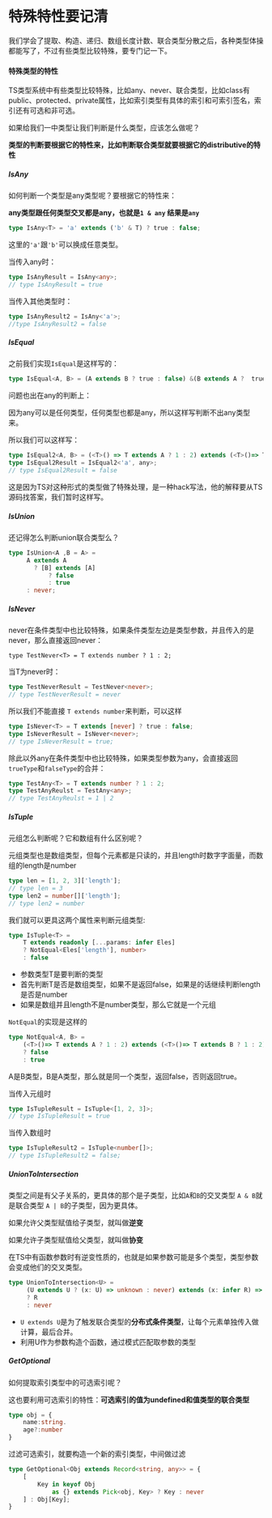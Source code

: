 # 特殊特性要记清

我们学会了提取、构造、递归、数组长度计数、联合类型分散之后，各种类型体操都能写了，不过有些类型比较特殊，要专门记一下。

#### 特殊类型的特性

TS类型系统中有些类型比较特殊，比如any、never、联合类型，比如class有public、protected、private属性，比如索引类型有具体的索引和可索引签名，索引还有可选和非可选。

如果给我们一中类型让我们判断是什么类型，应该怎么做呢？

**类型的判断要根据它的特性来，比如判断联合类型就要根据它的distributive的特性**

##### IsAny

如何判断一个类型是any类型呢？要根据它的特性来：

**any类型跟任何类型交叉都是any，也就是`1 & any` 结果是`any`**

```ts
type IsAny<T> = 'a' extends ('b' & T) ? true : false;
```

这里的`'a'`跟`'b'`可以换成任意类型。

当传入any时：

```ts
type IsAnyResult = IsAny<any>;
// type IsAnyResult = true
```

当传入其他类型时：

```ts
type IsAnyResult2 = IsAny<'a'>;
//type IsAnyResult2 = false
```

##### IsEqual

之前我们实现`IsEqual`是这样写的：

```ts
type IsEqual<A, B> = (A extends B ? true : false) &(B extends A ?  true : false);
```

问题也出在any的判断上：

因为any可以是任何类型，任何类型也都是any，所以这样写判断不出any类型来。

所以我们可以这样写：

```ts
type IsEqual2<A, B> = (<T>() => T extends A ? 1 : 2) extends (<T>()=> T extends B ? 1 : 2) ? true : false;
type IsEqual2Result = IsEqual2<'a', any>;
// type IsEqual2Result = false
```

这是因为TS对这种形式的类型做了特殊处理，是一种hack写法，他的解释要从TS源码找答案，我们暂时这样写。

##### IsUnion

还记得怎么判断union联合类型么？

```ts
type IsUnion<A ,B = A> =
     A extends A 
       ? [B] extends [A]
           ? false
           : true
     : never;        
```

##### IsNever

never在条件类型中也比较特殊，如果条件类型左边是类型参数，并且传入的是never，那么直接返回never：

```Ts
type TestNever<T> = T extends number ? 1 : 2;
```

当T为never时：

```ts
type TestNeverResult = TestNever<never>;
// type TestNeverResult = never
```

所以我们不能直接 `T extends number`来判断，可以这样

```ts
type IsNever<T> = T extends [never] ? true : false;
type IsNeverResult = IsNever<never>;
// type IsNeverResult = true;
```

除此以外any在条件类型中也比较特殊，如果类型参数为any，会直接返回`trueType`和`falseType`的合并：

```ts
type TestAny<T> = T extends number ? 1 : 2;
type TestAnyReulst = TestAny<any>;
// type TestAnyReulst = 1 | 2
```

##### IsTuple

元组怎么判断呢？它和数组有什么区别呢？

元组类型也是数组类型，但每个元素都是只读的，并且length时数字字面量，而数组的length是number

```ts
type len = [1, 2, 3]['length'];
// type len = 3
type len2 = number[]['length'];
// type len2 = number
```

我们就可以更具这两个属性来判断元组类型:

```ts
type IsTuple<T> = 
    T extends readonly [...params: infer Eles]
    ? NotEqual<Eles['length'], number>
    : false
```

- 参数类型T是要判断的类型
- 首先判断T是否是数组类型，如果不是返回false，如果是的话继续判断length是否是number
- 如果是数组并且length不是number类型，那么它就是一个元组

`NotEqual`的实现是这样的

```ts
type NotEqual<A, B> = 
    (<T>()=> T extends A ? 1 : 2) extends (<T>()=> T extends B ? 1 : 2)
    ? false
    : true
```

A是B类型，B是A类型，那么就是同一个类型，返回false，否则返回true。

当传入元组时

```ts
type IsTupleResult = IsTuple<[1, 2, 3]>;
// type IsTupleResult = true
```

当传入数组时

```ts 
type IsTupleResult2 = IsTuple<number[]>;
// type IsTupleResult2 = false;
```

##### UnionToIntersection

类型之间是有父子关系的，更具体的那个是子类型，比如`A`和`B`的交叉类型 `A & B`就是联合类型 `A | B`的子类型，因为更具体。

如果允许父类型赋值给子类型，就叫做**逆变**

如果允许子类型赋值给父类型，就叫做**协变**

在TS中有函数参数时有逆变性质的，也就是如果参数可能是多个类型，类型参数会变成他们的交叉类型。

```ts
type UnionToIntersection<U> = 
     (U extends U ? (x: U) => unknown : never) extends (x: infer R) => unknown 
     ? R 
     : never
```

- `U extends U`是为了触发联合类型的**分布式条件类型**，让每个元素单独传入做计算，最后合并。
- 利用U作为参数构造个函数，通过模式匹配取参数的类型

##### GetOptional

如何提取索引类型中的可选索引呢？

这也要利用可选索引的特性：**可选索引的值为undefined和值类型的联合类型**

```ts
type obj = {
    name:string.
    age?:number
}
```

过滤可选索引，就要构造一个新的索引类型，中间做过滤

```ts
type GetOptional<Obj extends Record<string, any>> = {
    [
        Key in keyof Obj
            as {} extends Pick<obj, Key> ? Key : never
    ] : Obj[Key];
}
```

